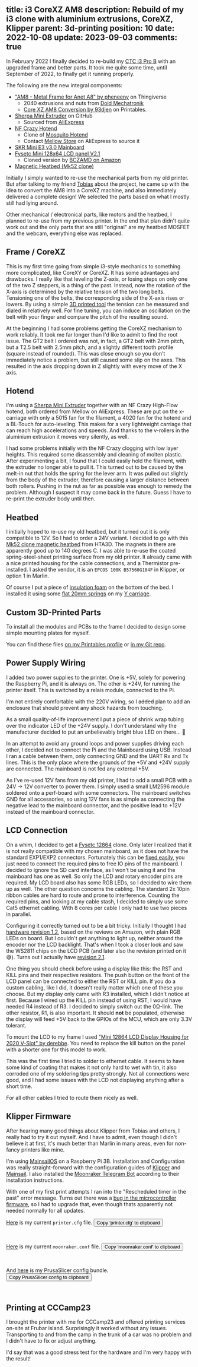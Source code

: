 title: i3 CoreXZ AM8
description: Rebuild of my i3 clone with aluminium extrusions, CoreXZ, Klipper
parent: 3d-printing
position: 10
date: 2022-10-08
update: 2023-09-03
comments: true
---

<!--% backToParent() %-->

In February 2022 I finally decided to re-build my [CTC i3 Pro B](ctc-i3.html) with an upgraded frame and better parts.
It took me quite some time, until September of 2022, to finally get it running properly.

<!--%
lightgallery([
    [ "img/am8_front.jpg", "Front view of completed printer"],
    [ "img/am8_left.jpg", "View of PCBs on left side"],
    [ "img/am8_right.jpg", "View of power supplies on right side"],
])
%-->

The following are the new integral components:

 * ["AM8 - Metal Frame for Anet A8" by pheneeny](https://www.thingiverse.com/thing:2263216) on Thingiverse
     * 2040 extrusions and nuts from [Dold Mechatronik](https://www.dold-mechatronik.de/Aluminiumprofil-20x40-I-Typ-Nut-5)
     * [Core XZ AM8 Conversion by 93djen](https://www.printables.com/model/131210-core-xz-anet-am8-conversion) on Printables.
 * [Sherpa Mini Extruder](https://github.com/Annex-Engineering/Sherpa_Mini-Extruder) on GitHub
     * Sourced from [AliExpress](https://de.aliexpress.com/item/1005003671542821.html?gatewayAdapt=glo2deu&mp=1)
 * [NF Crazy Hotend](https://3dprintbeginner.com/nf-crazy-hotend-a-mosqutio-hotend-alternative/)
     * Clone of [Mosquito Hotend](https://www.sliceengineering.com/products/the-mosquito-hotend)
     * Contact [Mellow Store](https://de.aliexpress.com/store/1531088) on AliExpress to source it
 * [SKR Mini E3 v3.0 Mainboard](https://github.com/bigtreetech/BIGTREETECH-SKR-mini-E3/tree/master/hardware/BTT%20SKR%20MINI%20E3%20V3.0)
 * [Fysetc Mini 128x64 LCD panel V2.1](https://wiki.fysetc.com/Mini12864_Panel/)
     * Cloned version by [BCZAMD on Amazon](https://amzn.to/3MaaJ6T)
 * [Magnetic Heatbed (Mk52 clone)](https://www.hta3d.com/en/magnetic-heated-bed-220x200mm-with-inserted-magnets-24v-similar-mk52-mk3)

Initially I simply wanted to re-use the mechanical parts from my old printer.
But after talking to my friend [Tobias](https://www.prusaprinters.org/social/199673-93djen/about) about the project, he came up with the idea to convert the AM8 into a CoreXZ machine, and also immediately delivered a complete design!
We selected the parts based on what I mostly still had lying around.

Other mechanical / electronical parts, like motors and the heatbed, I planned to re-use from my previous printer.
In the end that plan didn't quite work out and the only parts that are still "original" are my heatbed MOSFET and the webcam, everything else was replaced.

## Frame / CoreXZ

<!--%
lightgallery([
    [ "img/am8_front_top.jpg", "Front top view, without bed"],
    [ "img/am8_front_bottom.jpg", "Front bottom view, without bed"],
])
%-->

This is my first time going from simple i3-style mechanics to something more complicated, like CoreXY or CoreXZ.
It has some advantages and drawbacks.
I really like that leveling the Z-axis, or losing steps on only one of the two Z steppers, is a thing of the past.
Instead, now the rotation of the X-axis is determined by the relative tension of the two long belts.
Tensioning one of the belts, the corresponding side of the X-axis rises or lowers.
By using a simple [3D printed tool](https://www.printables.com/model/115460-belt-tension-gauge-source-file-included) the tension can be measured and dialed in relatively well.
For fine tuning, you can induce an oscillation on the belt with your finger and compare the pitch of the resulting sound.

<!--%
lightgallery([
    [ "img/am8_corexz_1.png", "CAD screenshot of whole CoreXZ AM8"],
    [ "img/am8_corexz_3.png", "CAD screenshot of XZ gearbox"],
])
%-->

At the beginning I had some problems getting the CoreXZ mechanism to work reliably.
It took me far longer than I'd like to admit to find the root issue.
The GT2 belt I ordered was not, in fact, a GT2 belt with 2mm pitch, but a T2.5 belt with 2.5mm pitch, and a slightly different tooth profile (square instead of rounded).
This was close enough so you don't immediately notice a problem, but still caused some slip on the axes.
This resulted in the axis dropping down in Z slightly with every move of the X axis.

## Hotend

<!--%
lightgallery([
    [ "img/am8_bltouch.jpg", "BL Touch clone on hotend" ],
    [ "img/am8_corexz_2.png", "CAD screenshot of extruder / hotend"],
])
%-->

I'm using a [Sherpa Mini Extruder](https://github.com/Annex-Engineering/Sherpa_Mini-Extruder) together with an NF Crazy High-Flow hotend, both ordered from Mellow on AliExpress.
These are put on the x-carriage with only a 5015 fan for the filament, a 4020 fan for the hotend and a BL-Touch for auto-leveling.
This makes for a very lightweight carriage that can reach high accelerations and speeds.
And thanks to the v-rollers in the aluminium extrusion it moves very silently, as well.

<!--%
lightgallery([
    [ "img/am8_hotend.jpg", "Disassembled, clogged hotend"],
    [ "img/am8_heatbreak.jpg", "Disassembled, clogged heatbreak"],
])
%-->

I had some problems initially with the NF Crazy clogging with low layer heights.
This required some disassembly and cleaning of molten plastic.
After experimenting a bit, I found that I could easily hold the filament, with the extruder no longer able to pull it.
This turned out to be caused by the melt-in nut that holds the spring for the lever arm.
It was pulled out slightly from the body of the extruder, therefore causing a larger distance between both rollers.
Pushing in the nut as far as possible was enough to remedy the problem.
Although I suspect it may come back in the future.
Guess I have to re-print the extruder body until then.

## Heatbed

I initially hoped to re-use my old heatbed, but it turned out it is only compatible to 12V.
So I had to order a 24V variant.
I decided to go with this [Mk52 clone magnetic heatbed](https://www.hta3d.com/en/magnetic-heated-bed-220x200mm-with-inserted-magnets-24v-similar-mk52-mk3) from HTA3D.
The magnets in there are apparently good up to 140 degrees C.
I was able to re-use the coated spring-steel-sheet printing surface from my old printer.
It already came with a nice printed housing for the cable connections, and a Thermistor pre-installed.
I asked the vendor, it is an `EPCOS 100K B57560G104F` in Klipper, or option 1 in Marlin.

<!--%
lightgallery([
    [ "img/am8_bed_bottom.jpg", "Heatbed without insulation"],
    [ "img/am8_bed_conn.jpg", "Heatbed wiring"],
    [ "img/am8_bed_insulation.jpg", "Insulated Heatbed"],
])
%-->

Of course I put a piece of [insulation foam](https://www.hta3d.com/en/adhesive-thermal-insulation-for-heatedbed) on the bottom of the bed.
I installed it using some [flat 20mm springs](https://amzn.to/3ChnetC) on my [Y carriage](https://amzn.to/3CHQR8T).

<!--%
lightgallery([
    [ "img/am8_y_carriage.jpg", "Y Carriage without Heatbed"],
    [ "img/am8_bed_pcb.jpg", "Printer with Heatbed installed"],
    [ "img/am8_bed_spring.jpg", "Close view of Heatbed springs"],
])
%-->

## Custom 3D-Printed Parts

To install all the modules and PCBs to the frame I decided to design some simple mounting plates for myself.

<!--%
lightgallery([
    [ "img/am8_mounts_1.jpg", "View of PCB mounts"],
    [ "img/am8_mounts_2.jpg", "View of PSU mounts"],
])
%-->

You can find these files [on my Printables profile](https://www.printables.com/model/291049-mounting-plates-for-am8) or [in my Git repo](https://git.xythobuz.de/thomas/3d-print-designs/src/branch/master/am8).

## Power Supply Wiring

I added two power supplies to the printer.
One is +5V, solely for powering the Raspberry Pi, and it is always on.
The other is +24V, for running the printer itself. This is switched by a relais module, connected to the Pi.

I'm not entirely comfortable with the 220V wiring, so I <s>added</s> plan to add an enclosure that should prevent any shock hazards from touching.

<!--%
lightgallery([
    [ "img/am8_psu.jpg", "Power supply cabling"],
])
%-->

As a small quality-of-life improvement I put a piece of shrink wrap tubing over the indicator LED of the +24V supply.
I don't understand why the manufacturer decided to put an unbelievably bright blue LED on there... 🤦

In an attempt to avoid any ground loops and power supplies driving each other, I decided not to connect the Pi and the Mainboard using USB.
Instead I ran a cable between them, only connecting GND and the UART Rx and Tx lines.
This is the only place where the grounds of the +5V and +24V supply are connected.
The mainboard is not fed any external +5V.

As I've re-used 12V fans from my old printer, I had to add a small PCB with a 24V -> 12V converter to power them.
I simply used a small LM2596 module soldered onto a perf-board with some connectors.
The mainboard switches GND for all accessories, so using 12V fans is as simple as connecting the negative lead to the mainboard connector, and the positive lead to +12V instead of the mainboard connector.

## LCD Connection

On a whim, I decided to get a [Fysetc 12864](https://wiki.fysetc.com/Mini12864_Panel/) clone.
Only later I realized that it is not really compatible with my chosen mainboard, as it does not have the standard EXP1/EXP2 connectors.
Fortunately this can be [fixed easily](https://github.com/VoronDesign/VoronUsers/tree/master/printer_mods/Maverick_/V0_TopHat_Mini_12864), you just need to connect the required pins to free IO pins of the mainboard.
I decided to ignore the SD card interface, as I won't be using it and the mainboard has one as well.
So only the LCD and rotary encoder pins are required.
My LCD board also has some RGB LEDs, so I decided to wire them up as well.
The other question concerns the cabling.
The standard 2x 10pin ribbon cables are hard to route and prone to interference.
Counting the required pins, and looking at my cable stash, I decided to simply use some Cat5 ethernet cabling.
With 8 cores per cable I only had to use two pieces in parallel.

Configuring it correctly turned out to be a bit tricky.
Initially I thought I had [hardware revision 1.2](https://github.com/FYSETC/FYSETC-Mini-12864-Panel/blob/master/hardware/V1.2/mini12864%E5%8E%9F%E7%90%86%E5%9B%BE.pdf), based on the reviews on Amazon, with plain RGB LEDs on board.
But I couldn't get anything to light up, neither around the encoder nor the LCD backlight.
That's when I took a closer look and saw the WS2811 chips on the LCD PCB (and later also the revision printed on it 😅).
Turns out I actually have [revision 2.1](https://github.com/FYSETC/FYSETC-Mini-12864-Panel/blob/master/hardware/V2.1/Mini12864%EF%BC%88RGB%EF%BC%89V2.1_sch.pdf).

One thing you should check before using a display like this: the RST and KILL pins and their respective resistors.
The push button on the front of the LCD panel can be connected to either the RST or KILL pin.
If you do a custom cabling, like I did, it doesn't really matter which one of these you choose.
But my display only came with R3 installed, which I didn't notice at first.
Because I wired up the KILL pin instead of using RST, I would have needed R4 instead of R3.
I decided to simply switch out the 0Ω-link.
The other resistor, R1, is also important.
It should **not** be populated, otherwise the display will feed +5V back to the GPIOs of the MCU, which are only 3.3V tolerant.

<!--%
lightgallery([
    [ "img/am8_lcd_rst_kill.png", "Schematic of LCD reset / kill pins"],
    [ "img/am8_lcd_pre_op.jpg", "Back of LCD, before reset fix" ],
    [ "img/am8_lcd_post_op.jpg", "Back of LCD, after reset fix" ],
])
%-->

To mount the LCD to my frame I used ["Mini 12864 LCD Display Housing for 2020 V-Slot" by derebbe](https://www.printables.com/model/56150-mini-12864-lcd-display-housing-for-2020-v-slot).
You need to replace the kill button on the panel with a shorter one for this model to work.

<!--%
lightgallery([
    [ "img/am8_lcd_front.jpg", "Front of LCD, with new button" ],
])
%-->

This was the first time I tried to solder to ethernet cable.
It seems to have some kind of coating that makes it not only hard to wet with tin,
it also corroded one of my soldering tips pretty strongly.
Not all connections were good, and I had some issues with the LCD not displaying anything after a short time.

<!--%
lightgallery([
    [ "img/am8_lcd_assy.jpg", "LCD mounted on printer" ],
    [ "img/am8_lcd_cable.jpg", "LCD cabling" ],
])
%-->

For all other cables I tried to route them nicely as well.

<!--%
lightgallery([
    [ "img/am8_mainboard.jpg", "Mainboard with cabling" ],
    [ "img/am8_right_cables.jpg", "Cables on right side" ],
    [ "img/am8_back_cables.jpg", "Cables on back side" ],
    [ "img/am8_left_cables.jpg", "Cables on left side" ],
])
%-->

## Klipper Firmware

After hearing many good things about Klipper from Tobias and others, I really had to try it out myself.
And I have to admit, even though I didn't believe it at first, it's much better than Marlin in many areas, even for non-fancy printers like mine.

I'm using [MainsailOS](https://docs.mainsail.xyz/setup/mainsail-os) on a Raspberry Pi 3B.
Installation and Configuration was really straight-forward with the configuration guides of [Klipper](https://www.klipper3d.org/Config_Reference.html) and [Mainsail](https://docs.mainsail.xyz/setup/mainsailos/first-boot).
I also installed the [Moonraker Telegram Bot](https://github.com/nlef/moonraker-telegram-bot/wiki/installation) according to their installation instructions.

With one of my first print attempts I ran into the "Rescheduled timer in the past" error message.
Turns out there was a [bug in the microcontroller firmware](https://klipper.discourse.group/t/stm32g0-users-should-update-to-latest-klipper/3612), so I had to upgrade that, even though thats apparently not needed normally for all updates.

<!-- https://clay-atlas.com/us/blog/2021/06/30/html-en-copy-text-button/ -->
<script>
function copyEvent(id) {
    var str = document.getElementById(id);
    window.getSelection().selectAllChildren(str);
    document.execCommand("Copy")
}
</script>

[Here](https://git.xythobuz.de/thomas/3d-print-designs/raw/branch/master/configs/i3-AM8/printer.cfg) is my current `printer.cfg` file.
<button type="button" onclick="copyEvent('printercfg')" class="clip-btn">Copy 'printer.cfg' to clipboard</button>

<pre id="printercfg" class="sh_desktop">
<!--%
include_url("https://git.xythobuz.de/thomas/3d-print-designs/raw/branch/master/configs/i3-AM8/printer.cfg")
%-->
</pre>

[Here](https://git.xythobuz.de/thomas/3d-print-designs/raw/branch/master/configs/i3-AM8/moonraker.conf) is my current `moonraker.conf` file.
<button type="button" onclick="copyEvent('moonrakerconf')" class="clip-btn">Copy 'moonraker.conf' to clipboard</button>

<pre id="moonrakerconf" class="sh_desktop">
<!--%
include_url("https://git.xythobuz.de/thomas/3d-print-designs/raw/branch/master/configs/i3-AM8/moonraker.conf")
%-->
</pre>

And [here](https://git.xythobuz.de/thomas/3d-print-designs/raw/branch/master/configs/i3-AM8/PrusaSlicer_config_bundle.ini) is my PrusaSlicer config bundle.
<button type="button" onclick="copyEvent('prusabundle')" class="clip-btn">Copy PrusaSlicer config to clipboard</button>

<pre id="prusabundle" class="sh_desktop">
<!--%
include_url("https://git.xythobuz.de/thomas/3d-print-designs/raw/branch/master/configs/i3-AM8/PrusaSlicer_config_bundle.ini")
%-->
</pre>

## Printing at CCCamp23

I brought the printer with me for CCCamp23 and offered printing services on-site at Frubar island.
Surprisingly it worked without any issues.
Transporting to and from the camp in the trunk of a car was no problem and I didn't have to fix or adjust anything.

<!--%
lightgallery([
    [ "img/cccamp23_printer_1.jpg", "Printer in Frubar (1)" ],
    [ "img/cccamp23_printer_2.jpg", "Printer and LED Matrix in FruBar" ],
    [ "img/cccamp23_printer_3.jpg", "Printer in Frubar (2)" ],
    [ "img/cccamp23_printer_5.jpg", "Printer printing" ],
])
%-->

I'd say that was a good stress test for the hardware and I'm very happy with the result!
